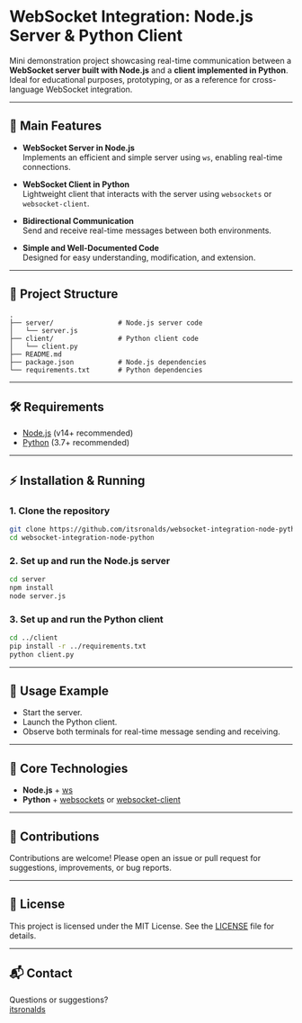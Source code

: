 # WebSocket Integration: Node.js Server & Python Client

Mini demonstration project showcasing real-time communication between a **WebSocket server built with Node.js** and a **client implemented in Python**.  
Ideal for educational purposes, prototyping, or as a reference for cross-language WebSocket integration.

---

## 🚀 Main Features

- **WebSocket Server in Node.js**  
  Implements an efficient and simple server using `ws`, enabling real-time connections.

- **WebSocket Client in Python**  
  Lightweight client that interacts with the server using `websockets` or `websocket-client`.

- **Bidirectional Communication**  
  Send and receive real-time messages between both environments.

- **Simple and Well-Documented Code**  
  Designed for easy understanding, modification, and extension.

---

## 📂 Project Structure

```
.
├── server/                # Node.js server code
│   └── server.js
├── client/                # Python client code
│   └── client.py
├── README.md
├── package.json           # Node.js dependencies
└── requirements.txt       # Python dependencies
```

---

## 🛠️ Requirements

- [Node.js](https://nodejs.org/) (v14+ recommended)
- [Python](https://www.python.org/) (3.7+ recommended)

---

## ⚡ Installation & Running

### 1. Clone the repository

```bash
git clone https://github.com/itsronalds/websocket-integration-node-python.git
cd websocket-integration-node-python
```

### 2. Set up and run the Node.js server

```bash
cd server
npm install
node server.js
```

### 3. Set up and run the Python client

```bash
cd ../client
pip install -r ../requirements.txt
python client.py
```

---

## 📝 Usage Example

- Start the server.
- Launch the Python client.
- Observe both terminals for real-time message sending and receiving.

---

## 🧩 Core Technologies

- **Node.js** + [ws](https://www.npmjs.com/package/ws)
- **Python** + [websockets](https://websockets.readthedocs.io/) or [websocket-client](https://pypi.org/project/websocket-client/)

---

## 🤝 Contributions

Contributions are welcome! Please open an issue or pull request for suggestions, improvements, or bug reports.

---

## 📄 License

This project is licensed under the MIT License. See the [LICENSE](LICENSE) file for details.

---

## 📬 Contact

Questions or suggestions?  
[itsronalds](https://github.com/itsronalds)
